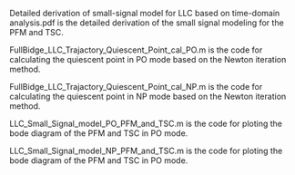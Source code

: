 Detailed derivation of small-signal model for LLC based on time-domain analysis.pdf is the detailed derivation of the small signal modeling for the PFM and TSC.

FullBidge_LLC_Trajactory_Quiescent_Point_cal_PO.m is the code for calculating the quiescent point in PO mode based on the Newton iteration method.

FullBidge_LLC_Trajactory_Quiescent_Point_cal_NP.m is the code for calculating the quiescent point in NP mode based on the Newton iteration method. 

LLC_Small_Signal_model_PO_PFM_and_TSC.m is the code for ploting the bode diagram of the PFM and TSC in PO mode.

LLC_Small_Signal_model_NP_PFM_and_TSC.m is the code for ploting the bode diagram of the PFM and TSC in PO mode.
